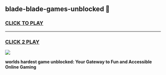
## blade-blade-games-unblocked 👋
<h3>
<a href="https://premium.freeplayer.one?title=blade-blade-games-unblocked&ref=14F">CLICK TO PLAY</a></h3>
<hr>

<h3>
<a href="https://premium.freeplayer.one?title=blade-blade-games-unblocked&ref=14F">CLICK 2 PLAY</a>
  
</h3>

<a href="https://premium.freeplayer.one?title=blade-blade-games-unblocked&ref=12F/"><img src="https://clearcache.store/games.png"></a>


**worlds hardest game unblocked: Your Gateway to Fun and Accessible Online Gaming**
